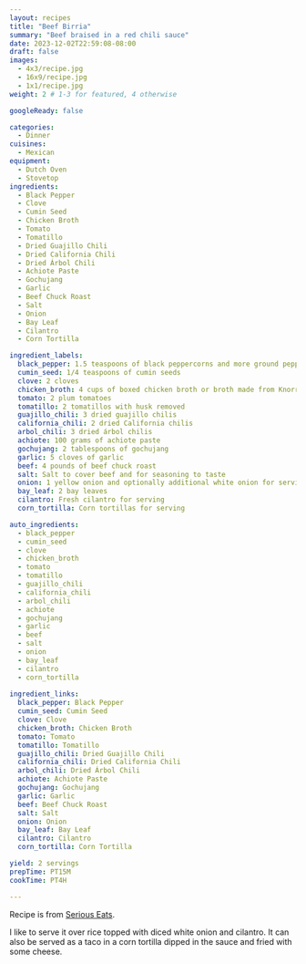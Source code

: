 ```yaml
---
layout: recipes
title: "Beef Birria"
summary: "Beef braised in a red chili sauce"
date: 2023-12-02T22:59:08-08:00
draft: false
images:
  - 4x3/recipe.jpg
  - 16x9/recipe.jpg
  - 1x1/recipe.jpg
weight: 2 # 1-3 for featured, 4 otherwise

googleReady: false

categories:
  - Dinner
cuisines:
  - Mexican
equipment:
  - Dutch Oven
  - Stovetop
ingredients:
  - Black Pepper
  - Clove
  - Cumin Seed
  - Chicken Broth
  - Tomato
  - Tomatillo
  - Dried Guajillo Chili
  - Dried California Chili
  - Dried Árbol Chili
  - Achiote Paste
  - Gochujang
  - Garlic
  - Beef Chuck Roast
  - Salt
  - Onion
  - Bay Leaf
  - Cilantro
  - Corn Tortilla

ingredient_labels:
  black_pepper: 1.5 teaspoons of black peppercorns and more ground pepper to taste
  cumin_seed: 1/4 teaspoons of cumin seeds
  clove: 2 cloves
  chicken_broth: 4 cups of boxed chicken broth or broth made from Knorr bouillon
  tomato: 2 plum tomatoes
  tomatillo: 2 tomatillos with husk removed
  guajillo_chili: 3 dried guajillo chilis
  california_chili: 2 dried California chilis
  arbol_chili: 3 dried árbol chilis
  achiote: 100 grams of achiote paste
  gochujang: 2 tablespoons of gochujang
  garlic: 5 cloves of garlic
  beef: 4 pounds of beef chuck roast
  salt: Salt to cover beef and for seasoning to taste
  onion: 1 yellow onion and optionally additional white onion for serving
  bay_leaf: 2 bay leaves
  cilantro: Fresh cilantro for serving
  corn_tortilla: Corn tortillas for serving

auto_ingredients:
  - black_pepper
  - cumin_seed
  - clove
  - chicken_broth
  - tomato
  - tomatillo
  - guajillo_chili
  - california_chili
  - arbol_chili
  - achiote
  - gochujang
  - garlic
  - beef
  - salt
  - onion
  - bay_leaf
  - cilantro
  - corn_tortilla
  
ingredient_links:
  black_pepper: Black Pepper
  cumin_seed: Cumin Seed
  clove: Clove
  chicken_broth: Chicken Broth
  tomato: Tomato
  tomatillo: Tomatillo
  guajillo_chili: Dried Guajillo Chili
  california_chili: Dried California Chili
  arbol_chili: Dried Árbol Chili
  achiote: Achiote Paste
  gochujang: Gochujang
  garlic: Garlic
  beef: Beef Chuck Roast
  salt: Salt
  onion: Onion
  bay_leaf: Bay Leaf
  cilantro: Cilantro
  corn_tortilla: Corn Tortilla

yield: 2 servings
prepTime: PT15M
cookTime: PT4H

---
```


Recipe is from [Serious Eats](https://www.seriouseats.com/birria-de-res-beef-birria-recipe-8362004).

I like to serve it over rice topped with diced white onion and cilantro. It can also be served as a taco in a corn
tortilla dipped in the sauce and fried with some cheese.

